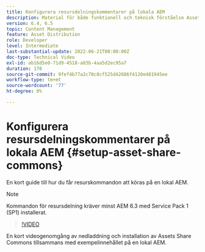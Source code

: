 ```yaml
---
title: Konfigurera resursdelningskommentarer på lokala AEM
description: Material för både funktionell och teknisk förståelse Assets Share Commons
version: 6.4, 6.5
topic: Content Management
feature: Asset Distribution
role: Developer
level: Intermediate
last-substantial-update: 2022-06-21T00:00:00Z
doc-type: Technical Video
exl-id: ab16d5e0-71d9-4518-a03b-4aa5d2ec95a7
duration: 178
source-git-commit: 9fef4b77a2c70c8cf525d42686f4120e481945ee
workflow-type: tm+mt
source-wordcount: '77'
ht-degree: 0%

---
```


# Konfigurera resursdelningskommentarer på lokala AEM {#setup-asset-share-commons}

En kort guide till hur du får resurskommandon att köras på en lokal AEM.

>[!NOTE]
>
>Kommandon för resursdelning kräver minst AEM 6.3 med Service Pack 1 (SP1) installerat.

>[!VIDEO](https://video.tv.adobe.com/v/20499?quality=12&learn=on)

En kort videogenomgång av nedladdning och installation av Assets Share Commons tillsammans med exempelinnehållet på en lokal AEM.
